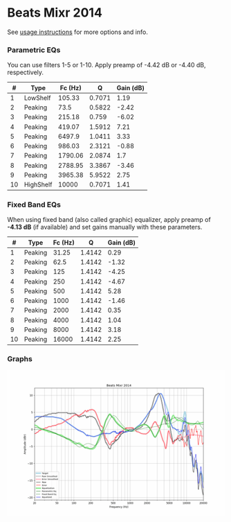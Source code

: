 # Beats Mixr 2014
See [usage instructions](https://github.com/jaakkopasanen/AutoEq#usage) for more options and info.

### Parametric EQs
You can use filters 1-5 or 1-10. Apply preamp of -4.42 dB or -4.40 dB, respectively.

|   # | Type      |   Fc (Hz) |      Q |   Gain (dB) |
|-----|-----------|-----------|--------|-------------|
|   1 | LowShelf  |    105.33 | 0.7071 |        1.19 |
|   2 | Peaking   |     73.5  | 0.5822 |       -2.42 |
|   3 | Peaking   |    215.18 | 0.759  |       -6.02 |
|   4 | Peaking   |    419.07 | 1.5912 |        7.21 |
|   5 | Peaking   |   6497.9  | 1.0411 |        3.33 |
|   6 | Peaking   |    986.03 | 2.3121 |       -0.88 |
|   7 | Peaking   |   1790.06 | 2.0874 |        1.7  |
|   8 | Peaking   |   2788.95 | 3.3867 |       -3.46 |
|   9 | Peaking   |   3965.38 | 5.9522 |        2.75 |
|  10 | HighShelf |  10000    | 0.7071 |        1.41 |

### Fixed Band EQs
When using fixed band (also called graphic) equalizer, apply preamp of **-4.13 dB** (if available) and set gains manually with these parameters.

|   # | Type    |   Fc (Hz) |      Q |   Gain (dB) |
|-----|---------|-----------|--------|-------------|
|   1 | Peaking |     31.25 | 1.4142 |        0.29 |
|   2 | Peaking |     62.5  | 1.4142 |       -1.32 |
|   3 | Peaking |    125    | 1.4142 |       -4.25 |
|   4 | Peaking |    250    | 1.4142 |       -4.67 |
|   5 | Peaking |    500    | 1.4142 |        5.28 |
|   6 | Peaking |   1000    | 1.4142 |       -1.46 |
|   7 | Peaking |   2000    | 1.4142 |        0.35 |
|   8 | Peaking |   4000    | 1.4142 |        1.04 |
|   9 | Peaking |   8000    | 1.4142 |        3.18 |
|  10 | Peaking |  16000    | 1.4142 |        2.25 |

### Graphs
![](./Beats%20Mixr%202014.png)
